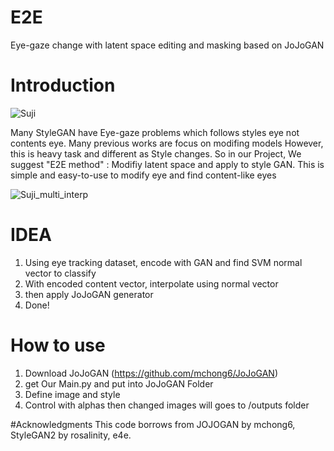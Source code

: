# E2E
Eye-gaze change with latent space editing and masking based on JoJoGAN

# Introduction
![Suji](https://github.com/user-attachments/assets/6b650c58-4775-4e13-a97d-e5b1077b2bcc)

Many StyleGAN  have Eye-gaze problems which follows styles eye not contents eye. Many previous works are focus on modifing models However, this is heavy task and different as Style changes.
So in our Project, We suggest "E2E method" : Modifiy latent space and apply to style GAN. This is simple and easy-to-use to modify eye and find content-like eyes

![Suji_multi_interp](https://github.com/user-attachments/assets/3dc9d4af-bbad-42d5-893a-345f7aaa67a4)

# IDEA
1. Using eye tracking dataset, encode with GAN and find SVM normal vector to classify
2. With encoded content vector, interpolate using normal vector
3. then apply JoJoGAN generator
4. Done!

# How to use
1. Download JoJoGAN (https://github.com/mchong6/JoJoGAN)
2. get Our Main.py and put into JoJoGAN Folder
3. Define image and style
4. Control with alphas then changed images will goes to /outputs folder

#Acknowledgments
This code borrows from JOJOGAN by mchong6, StyleGAN2 by rosalinity, e4e.


